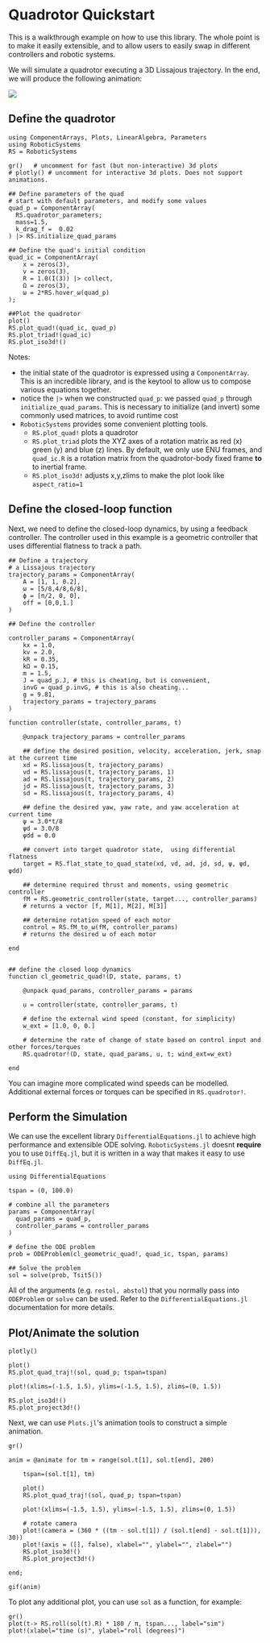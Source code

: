 # Quadrotor Quickstart

This is a walkthrough example on how to use this library. The whole point is to make it easily extensible, and to allow users to easily swap in different controllers and robotic systems. 

We will simulate a quadrotor executing a 3D Lissajous trajectory. In the end, we will produce the following animation:

![](quad_traj.gif)

## Define the quadrotor


```@example quad
using ComponentArrays, Plots, LinearAlgebra, Parameters
using RoboticSystems
RS = RoboticSystems

gr()   # uncomment for fast (but non-interactive) 3d plots
# plotly() # uncomment for interactive 3d plots. Does not support animations.

## Define parameters of the quad
# start with default parameters, and modify some values
quad_p = ComponentArray(
  RS.quadrotor_parameters; 
  mass=1.5,
  k_drag_f =  0.02
) |> RS.initialize_quad_params

## Define the quad's initial condition
quad_ic = ComponentArray(
    x = zeros(3),
    v = zeros(3),
    R = 1.0(I(3)) |> collect, 
    Ω = zeros(3),
    ω = 2*RS.hover_ω(quad_p)
);

##Plot the quadrotor
plot()
RS.plot_quad!(quad_ic, quad_p)
RS.plot_triad!(quad_ic)
RS.plot_iso3d!()
```

Notes:
- the initial state of the quadrotor is expressed using a `ComponentArray`. This is an incredible library, and is the keytool to allow us to compose various equations together.
- notice the `|>` when we constructed `quad_p`: we passed `quad_p` through `initialize_quad_params`.  This is necessary to initialize (and invert) some commonly used matrices, to avoid runtime cost
- `RoboticSystems` provides some convenient plotting tools.
  - `RS.plot_quad!` plots a quadrotor
  - `RS.plot_triad` plots the XYZ axes of a rotation matrix as red (x) green (y) and blue (z) lines. By default, we only use ENU frames, and `quad_ic.R` is a rotation matrix from the quadrotor-body fixed frame **to** to inertial frame.  
  - `RS.plot_iso3d!` adjusts x,y,zlims to make the plot look like `aspect_ratio=1` 


## Define the closed-loop function

Next, we need to define the closed-loop dynamics, by using a feedback controller. 
The controller used in this example is a geometric controller that uses differential flatness to track a path. 

```@example quad; output = false
## Define a trajectory
# a Lissajous trajectory
trajectory_params = ComponentArray(
    A = [1, 1, 0.2],
    ω = [5/8,4/8,6/8],
    ϕ = [π/2, 0, 0],
    off = [0,0,1.]
)

## Define the controller

controller_params = ComponentArray(
    kx = 1.0, 
    kv = 2.0,
    kR = 0.35,
    kΩ = 0.15, 
    m = 1.5,
    J = quad_p.J, # this is cheating, but is convenient,
    invG = quad_p.invG, # this is also cheating...
    g = 9.81,
    trajectory_params = trajectory_params
)

function controller(state, controller_params, t)

    @unpack trajectory_params = controller_params

    ## define the desired position, velocity, acceleration, jerk, snap at the current time
    xd = RS.lissajous(t, trajectory_params)
    vd = RS.lissajous(t, trajectory_params, 1)
    ad = RS.lissajous(t, trajectory_params, 2)
    jd = RS.lissajous(t, trajectory_params, 3)
    sd = RS.lissajous(t, trajectory_params, 4)

    ## define the desired yaw, yaw rate, and yaw acceleration at current time
    ψ = 3.0*t/8
    ψd = 3.0/8
    ψdd = 0.0

    ## convert into target quadrotor state,  using differential flatness
    target = RS.flat_state_to_quad_state(xd, vd, ad, jd, sd, ψ, ψd, ψdd)

    ## determine required thrust and moments, using geometric controller
    fM = RS.geometric_controller(state, target..., controller_params)
    # returns a vector [f, M[1], M[2], M[3]]

    ## determine rotation speed of each motor
    control = RS.fM_to_ω(fM, controller_params)
    # returns the desired ω of each motor

end


## define the closed loop dynamics
function cl_geometric_quad!(D, state, params, t)
    
    @unpack quad_params, controller_params = params

    u = controller(state, controller_params, t)

    # define the external wind speed (constant, for simplicity)
    w_ext = [1.0, 0, 0.]

    # determine the rate of change of state based on control input and other forces/torques
    RS.quadrotor!(D, state, quad_params, u, t; wind_ext=w_ext)

end
```


You can imagine more complicated wind speeds can be modelled. Additional external forces or torques can be specified in `RS.quadrotor!`.  



## Perform the Simulation

We can use the excellent library `DifferentialEquations.jl` to achieve high performance and extensible ODE solving. `RoboticSystems.jl` doesnt __require__ you to use `DiffEq.jl`, but it is written in a way that makes it easy to use `DiffEq.jl`. 



```@example quad; output=false
using DifferentialEquations

tspan = (0, 100.0)

# combine all the parameters
params = ComponentArray(
  quad_params = quad_p,
  controller_params = controller_params
)

# define the ODE problem
prob = ODEProblem(cl_geometric_quad!, quad_ic, tspan, params)

## Solve the problem
sol = solve(prob, Tsit5())

```
All of the arguments (e.g. `restol, abstol`) that you normally pass into `ODEProblem` or `solve` can be used. Refer to the `DifferentialEquations.jl` documentation for more details. 


## Plot/Animate the solution

```@example quad
plotly()

plot()
RS.plot_quad_traj!(sol, quad_p; tspan=tspan)

plot!(xlims=(-1.5, 1.5), ylims=(-1.5, 1.5), zlims=(0, 1.5))

RS.plot_iso3d!()
RS.plot_project3d!()
```

Next, we can use `Plots.jl`'s animation tools to construct a simple animation. 

```@example quad
gr()

anim = @animate for tm = range(sol.t[1], sol.t[end], 200)
    
    tspan=(sol.t[1], tm)
    
    plot()
    RS.plot_quad_traj!(sol, quad_p; tspan=tspan)
    
    plot!(xlims=(-1.5, 1.5), ylims=(-1.5, 1.5), zlims=(0, 1.5))
    
    # rotate camera
    plot!(camera = (360 * ((tm - sol.t[1]) / (sol.t[end] - sol.t[1])), 30))
    plot!(axis = ([], false), xlabel="", ylabel="", zlabel="")
    RS.plot_iso3d!()
    RS.plot_project3d!()

end;

gif(anim)
```

To plot any additional plot, you can use `sol` as a function, for example:
```@example quad
gr()
plot(t-> RS.roll(sol(t).R) * 180 / π, tspan..., label="sim")
plot!(xlabel="time (s)", ylabel="roll (degrees)")
```
